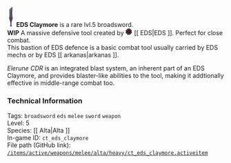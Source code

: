 ![ ](https://raw.githubusercontent.com/Ceterai/Enternia/main/items/active/weapons/melee/alta/heavy/ct_eds_claymore.png) **EDS Claymore** is a rare lvl.5 broadsword.  
**WIP** A massive defensive tool created by ![ ](https://raw.githubusercontent.com/Ceterai/Enternia/main/items/active/unsorted/alta/loot/ct_eds_loot.png) [[ EDS|EDS ]]. Perfect for close combat.  
This bastion of EDS defence is a basic combat tool usually carried by EDS mechs or by EDS [[ arkanas|arkanas ]].

*Elerune CDR* is an integrated blast system, an inherent part of an EDS Claymore, and provides blaster-like abilities to the tool, making it addtionally effective in middle-range combat too.

### Technical Information

Tags: `broadsword` `eds` `melee` `sword` `weapon`  
Level: 5  
Species: [[ Alta|Alta ]]  
In-game ID: `ct_eds_claymore`  
File path (GitHub link): [`/items/active/weapons/melee/alta/heavy/ct_eds_claymore.activeitem`](https://github.com/Ceterai/Enternia/blob/main/items/active/weapons/melee/alta/heavy/ct_eds_claymore.activeitem)
